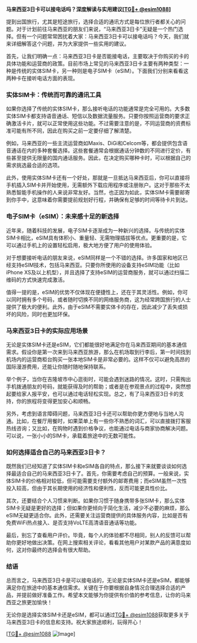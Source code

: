 **马来西亚3日卡可以接电话吗？深度解读与实用建议[[TG💪+ @esim1088](https://t.me/s/esim1088)]**

提到出国旅行，尤其是短途旅行，选择合适的通讯方式是每位旅行者都关心的问题。对于计划前往马来西亚的朋友们来说，“马来西亚3日卡”无疑是一个热门选择。但有一个问题常常困扰着大家：马来西亚3日卡可以接电话吗？今天，我们就来详细解答这个问题，并为大家提供一些实用的建议。

首先，让我们明确一点：马来西亚3日卡是否能接电话，主要取决于你购买的卡的具体功能和运营商的政策。目前市场上常见的马来西亚3日卡主要有两种类型：一种是传统的实体SIM卡，另一种则是电子SIM卡（eSIM）。下面我们分别来看看这两种卡在接听电话方面的表现。

### 实体SIM卡：传统而可靠的通讯工具

如果你选择了传统的实体SIM卡，那么接听电话的功能通常是完全可用的。大多数实体SIM卡都支持语音通话、短信以及数据流量服务。只要你按照运营商的要求正确激活卡片，就可以正常使用这些功能。不过需要注意的是，不同运营商的资费标准可能有所不同，因此在购买之前一定要仔细了解清楚。

例如，马来西亚的一些主流运营商如Maxis、DiGi和Celcom等，都会提供包含语音通话在内的多种套餐选择。这些套餐通常会根据通话分钟数的不同进行定价，有些甚至提供无限量的国内通话服务。因此，在决定购买哪种卡时，可以根据自己的需求挑选最合适的选项。

此外，使用实体SIM卡还有一个好处，那就是一旦抵达马来西亚后，你可以直接将手机插入SIM卡并开始使用，无需额外下载应用程序或注册账户。这对于那些不太熟悉智能手机操作的人来说非常友好。当然，也正因为如此，实体SIM卡需要邮寄到你手中，这意味着你需要提前规划好行程，并确保有足够的时间等待卡片到达。

### 电子SIM卡（eSIM）：未来感十足的新选择

近年来，随着科技的发展，电子SIM卡逐渐成为一种新兴的选择。与传统的实体SIM卡相比，eSIM具有体积小、重量轻、无需物理插拔等优点。更重要的是，它可以通过手机上的设置轻松启用，极大地方便了用户的使用体验。

对于想要接听电话的朋友来说，eSIM同样是一个不错的选择。许多国家和地区已经支持eSIM技术，包括马来西亚。只要你所使用的设备支持eSIM功能（比如iPhone XS及以上机型），并且选择了支持eSIM的运营商服务，就可以通过扫描二维码的方式快速完成激活。

值得一提的是，eSIM的优势不仅体现在便捷性上，还在于其灵活性。例如，你可以同时拥有多个号码，或者随时切换不同的网络服务商，这为经常跨国旅行的人士提供了极大的便利。此外，由于eSIM不需要实体卡的存在，因此减少了丢失或损坏的风险，同时也更加环保。

### 马来西亚3日卡的实际应用场景

无论是实体SIM卡还是eSIM，它们都能很好地满足你在马来西亚期间的基本通信需求。假设你是第一次来到马来西亚旅游，那么在机场取到行李后，第一时间找到机场内的运营商柜台购买一张本地SIM卡是非常必要的。这样不仅可以避免高昂的国际漫游费用，还能让你随时随地保持联系。

举个例子，当你在吉隆坡市中心逛街时，可能会遇到迷路的情况。这时，只需掏出手机拨通朋友的号码，就能获得及时的帮助；或者是在参观景点的过程中，突然想起要给家人报平安，也可以通过电话轻松实现。总之，有了马来西亚3日卡的支持，你的旅程将变得更加安心和顺畅。

另外，考虑到语言障碍问题，马来西亚3日卡还可以帮助你更方便地与当地人沟通。比如，在餐厅用餐时，如果菜单上有一些你不熟悉的词汇，可以直接拨打客服热线咨询；又比如，在购物时遇到价格争议，也能通过电话与商家协商解决问题。可以说，一张小小的SIM卡，承载着旅途中的无数可能性。

### 如何选择适合自己的马来西亚3日卡？

既然我们已经知道了实体SIM卡和eSIM各自的特点，那么接下来就要谈谈如何选择最适合自己的马来西亚3日卡了。首先，你需要考虑自己的预算。一般来说，实体SIM卡的价格相对较低，但可能需要支付额外的邮寄费用；而eSIM虽然一次性投入较高，但由于其长期使用的经济性和便利性，反而可能更具性价比。

其次，还要结合个人习惯来判断。如果你习惯于随身携带多张SIM卡，那么实体SIM卡无疑是更好的选择；但如果你更倾向于简化生活，减少不必要的麻烦，那么eSIM无疑更适合你。此外，还需要关注运营商提供的具体服务内容，比如是否有免费WiFi热点接入、是否支持VoLTE高清语音通话等功能。

最后，别忘了查看用户评价。毕竟，每个人的体验都不尽相同，别人的反馈可以帮助你更好地做出决策。在网上搜索相关评论，看看其他用户对某款产品的满意度如何，这对你最终的选择会有很大帮助。

### 结语

总而言之，马来西亚3日卡是可以接电话的，无论是实体SIM卡还是eSIM，都能够满足你在旅途中的基本通信需求。关键在于你要根据自身情况合理选择合适的产品，并提前做好准备工作。希望本文能够为你提供有价值的参考信息，让你的马来西亚之旅更加愉快！

无论你是选择实体SIM卡还是eSIM，都可以通过[TG💪+ @esim1088](https://t.me/s/esim1088)获取更多关于马来西亚3日卡的信息和支持。祝大家旅途顺利，玩得开心！

[[TG💪+ @esim1088](https://t.me/s/esim1088) ![Image](https://i.postimg.cc/4NQfJmqS/Snipaste-2025-05-13-00-14-12.png)]